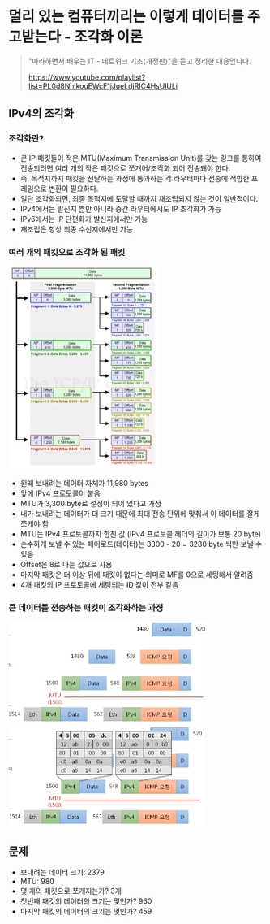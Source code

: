 # 멀리 있는 컴퓨터끼리는 이렇게 데이터를 주고받는다 - 조각화 이론

> "따라하면서 배우는 IT - 네트워크 기초(개정판)"을 듣고 정리한 내용입니다.
>
> https://www.youtube.com/playlist?list=PL0d8NnikouEWcF1jJueLdjRIC4HsUlULi

## IPv4의 조각화
### 조각화란?
- 큰 IP 패킷들이 적은 MTU(Maximum Transmission Unit)를 갖는 링크를 통하여 전송되려면 여러 개의 작은 패킷으로 쪼개어/조각화 되어 전송돼야 한다.
- 즉, 목적지까지 패킷을 전달하는 과정에 통과하는 각 라우터마다 전송에 적합한 프레임으로 변환이 필요하다.
- 일단 조각화되면, 최종 목적지에 도달할 때까지 재조립되지 않는 것이 일반적이다.
- IPv4에서는 발신지 뿐만 아니라 중간 라우터에서도 IP 조각화가 가능
- IPv6에서는 IP 단편화가 발신지에서만 가능
- 재조립은 항상 최종 수신지에서만 가능

### 여러 개의 패킷으로 조각화 된 패킷
<img src="./img/06_IPv4 조각화.PNG" height="400px">

- 원래 보내려는 데이터 자체가 11,980 bytes
- 앞에 IPv4 프로토콜이 붙음
- MTU가 3,300 byte로 설정이 되어 있다고 가정
- 내가 보내려는 데이터가 더 크기 때문에 최대 전송 단위에 맞춰서 이 데이터를 잘게 쪼개야 함
- MTU는 IPv4 프로토콜까지 합친 값 (IPv4 프로토콜 헤더의 길이가 보통 20 byte)
- 순수하게 보낼 수 있는 페이로드(데이터)는 3300 - 20 = 3280 byte 씩만 보낼 수 있음
- Offset은 8로 나눈 값으로 사용
- 마지막 패킷은 더 이상 뒤에 패킷이 없다는 의미로 MF를 0으로 세팅해서 알려줌
- 4개 패킷의 IP 프로토콜에 세팅되는 ID 값이 전부 같음

### 큰 데이터를 전송하는 패킷이 조각화하는 과정
<img src="./img/06_큰 데이터를 보낼 때 패킷이 조각화하는 과정.PNG" height="200px">
<br><img src="./img/06_큰 데이터를 보낼 때 패킷이 조각화하는 과정2.PNG" height="200px">

## 문제
- 보내려는 데이터 크기: 2379
- MTU: 980
- 몇 개의 패킷으로 쪼개지는가? 3개
- 첫번째 패킷의 데이터의 크기는 몇인가? 960
- 마지막 패킷의 데이터의 크기는 몇인가? 459